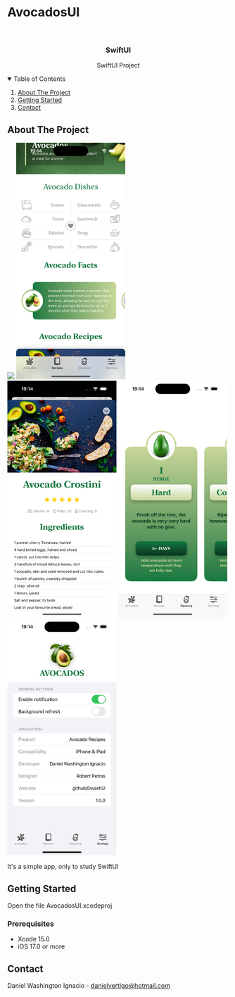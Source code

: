 # AvocadosUI

<!-- PROJECT LOGO -->
<br />
<p align="center">

  <h3 align="center">SwiftUI</h3>
  <p align="center">
    SwiftUI Project
  </p>
</p>



<!-- TABLE OF CONTENTS -->
<details open="open">
  <summary>Table of Contents</summary>
  <ol>
    <li>
      <a href="#about-the-project">About The Project</a>
    </li>
    <li>
      <a href="#getting-started">Getting Started</a>
    </li>
    <li><a href="#contact">Contact</a></li>
  </ol>
</details>



<!-- ABOUT THE PROJECT -->
## About The Project
<p float="left">
  <img src="https://raw.githubusercontent.com/Dwashi2/AvocadosUI/main/1.png" width="248">
  <img src="https://raw.githubusercontent.com/Dwashi2/AvocadosUI/main/2.png" width="248">
  <img src="https://raw.githubusercontent.com/Dwashi2/AvocadosUI/main/3.png" width="248">
  <img src="https://raw.githubusercontent.com/Dwashi2/AvocadosUI/main/4.png" width="248">
  <img src="https://raw.githubusercontent.com/Dwashi2/AvocadosUI/main/5.png" width="248">
</p>
 
 


It's a simple app, only to study SwiftUI


<!-- GETTING STARTED -->
## Getting Started

Open the file AvocadosUI.xcodeproj

### Prerequisites

* Xcode 15.0
* iOS 17.0 or more

<!-- CONTACT -->
## Contact


Daniel Washington Ignacio - danielvertigo@hotmail.com
